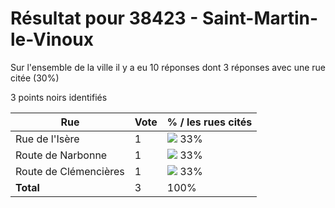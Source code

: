# Résultat pour 38423 - Saint-Martin-le-Vinoux

Sur l'ensemble de la ville il y a eu 10 réponses dont 3 réponses avec une rue citée (30%)

3 points noirs identifiés

| Rue | Vote | % / les rues cités|
|-----|------|-------------------|
| Rue de l'Isère | 1 | <img src="../../img/bar_33.gif" />&nbsp;33%|
| Route de Narbonne | 1 | <img src="../../img/bar_33.gif" />&nbsp;33%|
| Route de Clémencières | 1 | <img src="../../img/bar_33.gif" />&nbsp;33%|
| **Total** | 3 | 100%|
